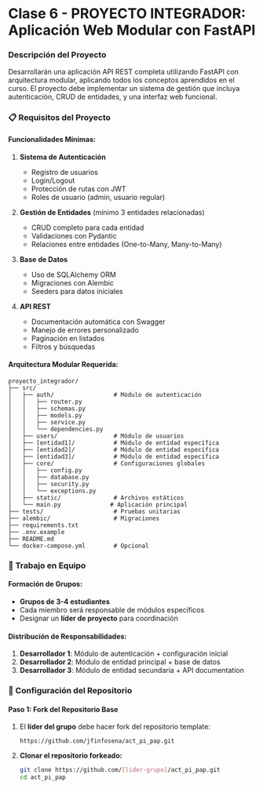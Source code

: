 # Clase 6 - PROYECTO INTEGRADOR: Aplicación Web Modular con FastAPI


### **Descripción del Proyecto**
Desarrollarán una aplicación API REST completa utilizando FastAPI con arquitectura modular, aplicando todos los conceptos aprendidos en el curso. El proyecto debe implementar un sistema de gestión que incluya autenticación, CRUD de entidades, y una interfaz web funcional.

### **📋 Requisitos del Proyecto**

#### **Funcionalidades Mínimas:**

1. **Sistema de Autenticación**
    - Registro de usuarios
    - Login/Logout
    - Protección de rutas con JWT
    - Roles de usuario (admin, usuario regular)

2. **Gestión de Entidades** (mínimo 3 entidades relacionadas)
    - CRUD completo para cada entidad
    - Validaciones con Pydantic
    - Relaciones entre entidades (One-to-Many, Many-to-Many)

3. **Base de Datos**
    - Uso de SQLAlchemy ORM
    - Migraciones con Alembic
    - Seeders para datos iniciales

4. **API REST**
    - Documentación automática con Swagger
    - Manejo de errores personalizado
    - Paginación en listados
    - Filtros y búsquedas

#### **Arquitectura Modular Requerida:**
```
proyecto_integrador/
├── src/
│   ├── auth/                 # Módulo de autenticación
│   │   ├── router.py
│   │   ├── schemas.py
│   │   ├── models.py
│   │   ├── service.py
│   │   └── dependencies.py
│   ├── users/                # Módulo de usuarios
│   ├── [entidad1]/           # Módulo de entidad específica
│   ├── [entidad2]/           # Módulo de entidad específica
│   ├── [entidad3]/           # Módulo de entidad específica
│   ├── core/                 # Configuraciones globales
│   │   ├── config.py
│   │   ├── database.py
│   │   ├── security.py
│   │   └── exceptions.py
│   ├── static/               # Archivos estáticos
│   └── main.py              # Aplicación principal
├── tests/                    # Pruebas unitarias
├── alembic/                  # Migraciones
├── requirements.txt
├── .env.example
├── README.md
└── docker-compose.yml        # Opcional
```

### **👥 Trabajo en Equipo**

#### **Formación de Grupos:**
- **Grupos de 3-4 estudiantes**
- Cada miembro será responsable de módulos específicos
- Designar un **líder de proyecto** para coordinación

#### **Distribución de Responsabilidades:**
1. **Desarrollador 1**: Módulo de autenticación + configuración inicial
2. **Desarrollador 2**: Módulo de entidad principal + base de datos
3. **Desarrollador 3**: Módulo de entidad secundaria + API documentation

### **🔧 Configuración del Repositorio**

#### **Paso 1: Fork del Repositorio Base**
1. El **líder del grupo** debe hacer fork del repositorio template:
   ```
   https://github.com/jfinfosena/act_pi_pap.git
   ```

2. **Clonar el repositorio forkeado:**
   ```bash
   git clone https://github.com/[lider-grupo]/act_pi_pap.git
   cd act_pi_pap
   ```


